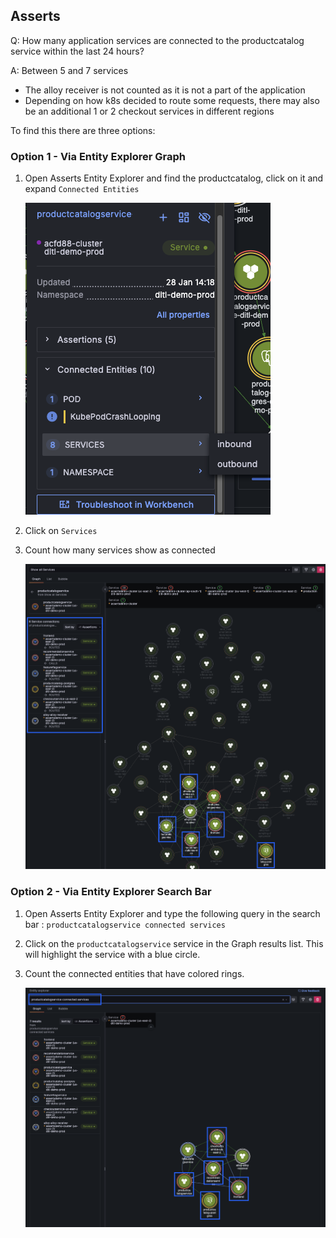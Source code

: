 ## Asserts
Q: How many application services are connected to the productcatalog service within the last 24 hours?

A: Between 5 and 7 services 
- The alloy receiver is not counted as it is not a part of the application
- Depending on how k8s decided to route some requests, there may also be an additional 1 or 2 checkout services in different regions

To find this there are three options:

### Option 1 - Via Entity Explorer Graph
1. Open Asserts Entity Explorer and find the productcatalog, click on it and expand `Connected Entities`

    ![allentities](/images/breakout_2/1.2-asserts-1.png)

1. Click on `Services`

1. Count how many services show as connected

    ![allentities](/images/breakout_2/1.2-asserts-2.png)

### Option 2 - Via Entity Explorer Search Bar
1. Open Asserts Entity Explorer and type the following query in the search bar : `productcatalogservice connected services`    
1. Click on the `productcatalogservice` service in the Graph results list. This will highlight the service with a blue circle.
1. Count the connected entities that have colored rings.

    ![allentities](/images/breakout_2/1.2-asserts-3.png)
